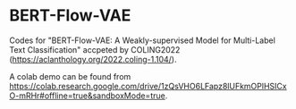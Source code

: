 # BERT-Flow-VAE
Codes for "BERT-Flow-VAE: A Weakly-supervised Model for Multi-Label Text Classification" accpeted by COLING2022 (https://aclanthology.org/2022.coling-1.104/).

A colab demo can be found from https://colab.research.google.com/drive/1zQsVHO6LFapz8lUFkmOPlHSICxO-mRHr#offline=true&sandboxMode=true.
